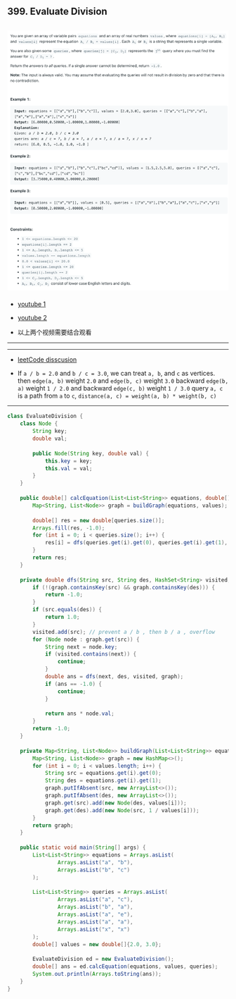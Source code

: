 ## 399. Evaluate Division
![](img/2022-10-13-23-42-58.png)
---
- [youtube 1](https://www.youtube.com/watch?v=berj4Xm_YTY)
- [youtube 2](https://www.youtube.com/watch?v=u9LE_7apB38&t=588s)

- 以上两个视频需要结合观看
---




---
- [leetCode disscusion](https://leetcode.com/problems/evaluate-division/discuss/88169/Java-AC-Solution-using-graph#:~:text=If%20a/b%20%3D%202.0%20and%20b/c%20%3D%203.0%2C%20we%20can%20treat%20a%2Cb%2C%20and%20c%20as%20vertices.%0Athen%20edge(a%2Cb)%20weight%202.0%20and%20edge(b%2Cc)%20weight%203.0%0Abackward%20edge(b%2Ca)%20weight%201/2.0%20and%20backward%20edge(c%2Cb)weight%201/3.0%0Aquery%20a%2Cc%20is%20a%20path%20from%20a%20to%20c%2C%20distance%20(a%2Cc)%20%3D%20weight(a%2Cb)%20*%20weight(b%2Cc))

- If `a / b = 2.0` and `b / c = 3.0`, we can treat `a, b`, and `c` as vertices.
  then `edge(a, b)` weight `2.0` and `edge(b, c)` weight `3.0`
  backward `edge(b, a)` weight `1 / 2.0` and backward `edge(c, b)` weight `1 / 3.0`
  query `a, c` is a path from `a` to `c`, `distance(a, c) = weight(a, b) * weight(b, c)`
---
```java
class EvaluateDivision {
    class Node {
        String key;
        double val;

        public Node(String key, double val) {
            this.key = key;
            this.val = val;
        }
    }

    public double[] calcEquation(List<List<String>> equations, double[] values, List<List<String>> queries) {
        Map<String, List<Node>> graph = buildGraph(equations, values);

        double[] res = new double[queries.size()];
        Arrays.fill(res, -1.0);
        for (int i = 0; i < queries.size(); i++) {
            res[i] = dfs(queries.get(i).get(0), queries.get(i).get(1), new HashSet<>(), graph);
        }
        return res;
    }

    private double dfs(String src, String des, HashSet<String> visited, Map<String, List<Node>> graph) {
        if (!(graph.containsKey(src) && graph.containsKey(des))) {
            return -1.0;
        }
        if (src.equals(des)) {
            return 1.0;
        }
        visited.add(src); // prevent a / b , then b / a , overflow
        for (Node node : graph.get(src)) {
            String next = node.key;
            if (visited.contains(next)) {
                continue;
            }
            double ans = dfs(next, des, visited, graph);
            if (ans == -1.0) {
                continue;
            }
            
            return ans * node.val;
        }
        return -1.0;
    }

    private Map<String, List<Node>> buildGraph(List<List<String>> equations, double[] values) {
        Map<String, List<Node>> graph = new HashMap<>();
        for (int i = 0; i < values.length; i++) {
            String src = equations.get(i).get(0);
            String des = equations.get(i).get(1);
            graph.putIfAbsent(src, new ArrayList<>());
            graph.putIfAbsent(des, new ArrayList<>());
            graph.get(src).add(new Node(des, values[i]));
            graph.get(des).add(new Node(src, 1 / values[i]));
        }
        return graph;
    }

    public static void main(String[] args) {
        List<List<String>> equations = Arrays.asList(
                Arrays.asList("a", "b"),
                Arrays.asList("b", "c")
        );

        List<List<String>> queries = Arrays.asList(
                Arrays.asList("a", "c"),
                Arrays.asList("b", "a"),
                Arrays.asList("a", "e"),
                Arrays.asList("a", "a"),
                Arrays.asList("x", "x")
        );
        double[] values = new double[]{2.0, 3.0};

        EvaluateDivision ed = new EvaluateDivision();
        double[] ans = ed.calcEquation(equations, values, queries);
        System.out.println(Arrays.toString(ans));
    }
}
```